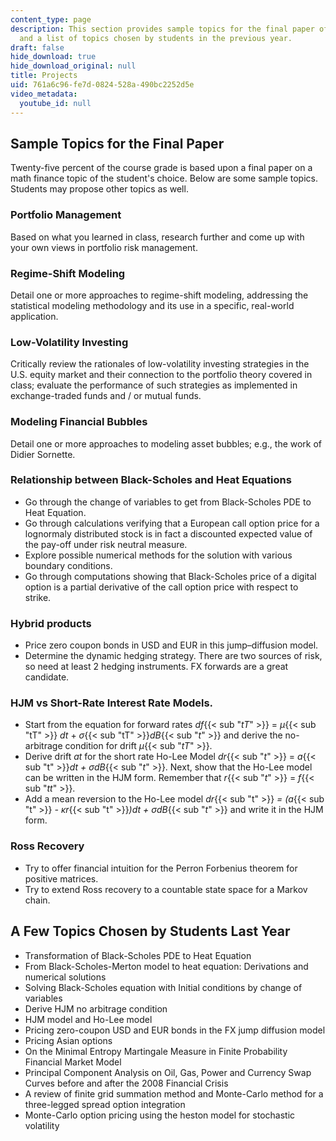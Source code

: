 ```yaml
---
content_type: page
description: This section provides sample topics for the final paper of the course
  and a list of topics chosen by students in the previous year.
draft: false
hide_download: true
hide_download_original: null
title: Projects
uid: 761a6c96-fe7d-0824-528a-490bc2252d5e
video_metadata:
  youtube_id: null
---
```

## Sample Topics for the Final Paper

Twenty-five percent of the course grade is based upon a final paper on a math finance topic of the student's choice. Below are some sample topics. Students may propose other topics as well.

### Portfolio Management

Based on what you learned in class, research further and come up with your own views in portfolio risk management.

### Regime-Shift Modeling

Detail one or more approaches to regime-shift modeling, addressing the statistical modeling methodology and its use in a specific, real-world application.

### Low-Volatility Investing

Critically review the rationales of low-volatility investing strategies in the U.S. equity market and their connection to the portfolio theory covered in class; evaluate the performance of such strategies as implemented in exchange-traded funds and / or mutual funds.

### Modeling Financial Bubbles

Detail one or more approaches to modeling asset bubbles; e.g., the work of Didier Sornette.

### Relationship between Black-Scholes and Heat Equations

- Go through the change of variables to get from Black-Scholes PDE to Heat Equation.
- Go through calculations verifying that a European call option price for a lognormaly distributed stock is in fact a discounted expected value of the pay-off under risk neutral measure.
- Explore possible numerical methods for the solution with various boundary conditions.
- Go through computations showing that Black-Scholes price of a digital option is a partial derivative of the call option price with respect to strike.

### Hybrid products

- Price zero coupon bonds in USD and EUR in this jump–diffusion model.
- Determine the dynamic hedging strategy. There are two sources of risk, so need at least 2 hedging instruments. FX forwards are a great candidate.

### HJM vs Short-Rate Interest Rate Models. 

- Start from the equation for forward rates *df*{{< sub "_tT_" >}} = *μ*{{< sub "tT" >}} *dt* + *σ*{{< sub "tT" >}}*dB*{{< sub "_t_" >}} and derive the no-arbitrage condition for drift *μ*{{< sub "_tT_" >}}. 
- Derive drift *at* for the short rate Ho-Lee Model *dr*{{< sub "_t_" >}} = *a*{{< sub "t" >}}*dt + σdB*{{< sub "_t_" >}}. Next, show that the Ho-Lee model can be written in the HJM form. Remember that *r*{{< sub "_t_" >}} = *f*{{< sub "_tt_" >}}.
- Add a mean reversion to the Ho-Lee model *dr*{{< sub "t" >}} *\= (a*{{< sub "t" >}} *\- κr*{{< sub "t" >}}*)dt + σdB*{{< sub "_t_" >}} and write it in the HJM form.

### Ross Recovery

- Try to offer financial intuition for the Perron Forbenius theorem for positive matrices.
- Try to extend Ross recovery to a countable state space for a Markov chain.

## A Few Topics Chosen by Students Last Year

- Transformation of Black-Scholes PDE to Heat Equation
- From Black-Scholes-Merton model to heat equation: Derivations and numerical solutions
- Solving Black-Scholes equation with Initial conditions by change of variables
- Derive HJM no arbitrage condition
- HJM model and Ho-Lee model
- Pricing zero-coupon USD and EUR bonds in the FX jump diffusion model
- Pricing Asian options
- On the Minimal Entropy Martingale Measure in Finite Probability Financial Market Model
- Principal Component Analysis on Oil, Gas, Power and Currency Swap Curves before and after the 2008 Financial Crisis
- A review of finite grid summation method and Monte-Carlo method for a three-legged spread option integration
- Monte-Carlo option pricing using the heston model for stochastic volatility